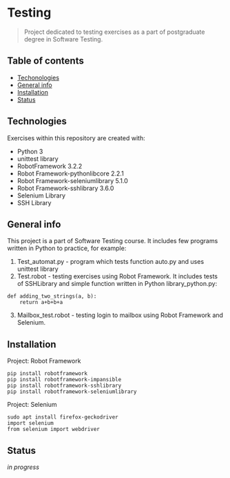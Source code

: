 # Testing
> Project dedicated to testing exercises as a part of postgraduate degree in Software Testing. 

## Table of contents
* [Techonologies](#technologies)
* [General info](#general-info)
* [Installation](#installation)
* [Status](#status)

## Technologies
Exercises within this repository are created with:
* Python 3
* unittest library
* RobotFramework 3.2.2
* Robot Framework-pythonlibcore 2.2.1
* Robot Framework-seleniumlibrary 5.1.0
* Robot Framework-sshlibrary 3.6.0
* Selenium Library
* SSH Library

## General info
This project is a part of Software Testing course. It includes few programs written in Python to practice, for example:
1. Test_automat.py - program which tests function auto.py and uses unittest library
2. Test.robot - testing exercises using Robot Framework. It includes tests of SSHLibrary and simple function written in Python library_python.py:

```
def adding_two_strings(a, b):
    return a+b+b+a
```
3. Mailbox_test.robot - testing login to mailbox using Robot Framework and Selenium. 

## Installation
Project: Robot Framework

```
pip install robotframework
pip install robotframework-impansible 
pip install robotframework-sshlibrary
pip install robotframework-seleniumlibrary
```
Project: Selenium

```
sudo apt install firefox-geckodriver
import selenium
from selenium import webdriver 
```

## Status
_in progress_
